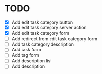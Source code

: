 # TODO

- [x] Add edit task category button
- [x] Add edit task category server action
- [x] Add edit task category form
- [ ] Add redirect from edit task category form
- [ ] Add task category description
- [ ] Add task form
- [ ] Add tag form
- [ ] Add description list
- [ ] Add description
